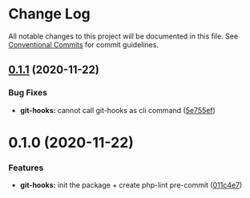 # Change Log

All notable changes to this project will be documented in this file.
See [Conventional Commits](https://conventionalcommits.org) for commit guidelines.

## [0.1.1](https://github.com/elementor/elementor-editor-packages/compare/@elementor/git-hooks@0.1.0...@elementor/git-hooks@0.1.1) (2020-11-22)


### Bug Fixes

* **git-hooks:** cannot call git-hooks as cli command ([5e755ef](https://github.com/elementor/elementor-editor-packages/commit/5e755ef98a66a43610e93c3727fbef48fcdd6394))





# 0.1.0 (2020-11-22)


### Features

* **git-hooks:** init the package + create php-lint pre-commit ([011c4e7](https://github.com/elementor/elementor-editor-packages/commit/011c4e7d4603893588a89f3e86ba1a08dc31b3f7))
